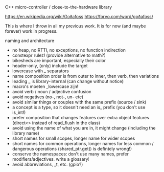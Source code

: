 C++ micro-controller / close-to-the-hardware library

https://en.wikipedia.org/wiki/Goðafoss
https://forvo.com/word/goðafoss/

This is where I throw in all my previous work.
It is for now (and maybe forever) work in progress.

naming and architecture
- no heap, no RTTI, no exceptions, no function indirection
- constexpr rulez! (provide alternative to math?)
- bikesheds are important, especially their color
- header-only, (only) include the target
- lowercase with _ separators
- name composition order is from outer to inner, then verb, then variations
- leading _ is library-internal (can change without notice)
- macro's moeten _lowercase zijn!
- avoid verb / noun / adjective confusion
- avoid negatives (no-, not-, un- etc)
- avoid similar things or couples with the same prefix (source / sink)
- a concept is a type, so it doesn't need an is_ prefix (you don't use is_int!)
- prefer composition that changes features over extra object features (direct<> instead of read_flush in the class)
- avoid using the name of what you are in, it might change (including the library name)
- short names for small scopes, longer name for wider scopes
- short names for common operations, longer names for less common / dangerous operations (shared_ptr.get() is defintely wrong!)
- conserve the namespaces: don't use many names, prefer modifiers/adjectives. write a glossary!
- avoid abbreviations, _t, etc. (gpio?)
